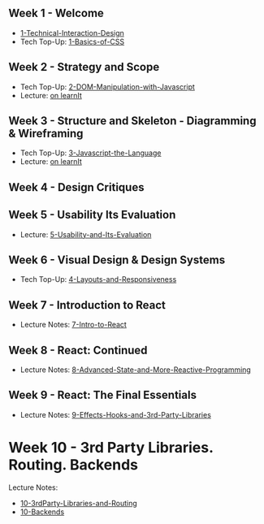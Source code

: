 ## Week 1 - Welcome
- [1-Technical-Interaction-Design](Lectures/1-Technical-Interaction-Design.pdf)
- Tech Top-Up: [1-Basics-of-CSS](Tech-TopUps/1-Basics-of-CSS.md)

## Week 2 - Strategy and Scope
- Tech Top-Up: [2-DOM-Manipulation-with-Javascript](Tech-TopUps/2-DOM-Manipulation-with-Javascript.md)
- Lecture: [on learnIt](https://learnit.itu.dk/mod/resource/view.php?id=188237)

## Week 3 - Structure and Skeleton - Diagramming & Wireframing
- Tech Top-Up: [3-Javascript-the-Language](Tech-TopUps/3-Javascript-the-Language.md)
- Lecture: [on learnIt](https://learnit.itu.dk/mod/resource/view.php?id=188758)

## Week 4 - Design Critiques


## Week 5 - Usability Its Evaluation
- Lecture: [5-Usability-and-Its-Evaluation](Lectures/5-Usability-and-Its-Evaluation.md)

## Week 6 - Visual Design & Design Systems
- Tech Top-Up: [4-Layouts-and-Responsiveness](Tech-TopUps/4-Layouts-and-Responsiveness.md)

## Week 7 - Introduction to React
- Lecture Notes: [7-Intro-to-React](Lectures/7-Intro-to-React.md)

## Week 8 - React: Continued
- Lecture Notes: [8-Advanced-State-and-More-Reactive-Programming](Lectures/8-Advanced-State-and-More-Reactive-Programming.md)

## Week 9 - React: The Final Essentials 
- Lecture Notes: [9-Effects-Hooks-and-3rd-Party-Libraries](Lectures/9-Effects-Hooks-and-3rd-Party-Libraries.md)

# Week 10 - 3rd Party Libraries. Routing.  Backends
Lecture Notes: 
- [10-3rdParty-Libraries-and-Routing](Lectures/10-3rdParty-Libraries-and-Routing.md)
- [10-Backends](Lectures/10-Backends.md)
